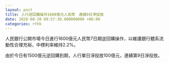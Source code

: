 ```yaml
---
layout: post
title: 人行逆回購操作1600億元人民幣　連續9日淨投放
date: 2020-08-20 09:57:30.000000000 +08:00
categories: rthk
---
```


人民銀行公開市場今日進行1600億元人民幣7日期逆回購操作，以維護銀行體系流動性合理充裕，中標利率維持2.2%。

由於今日有1500億元逆回購到期，人行單日淨投放100億元，連續第9日淨投放。
